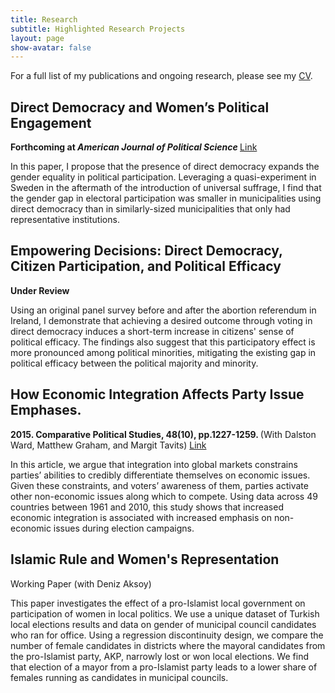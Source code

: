 ```yaml
---
title: Research
subtitle: Highlighted Research Projects
layout: page
show-avatar: false
---
```

<p> For a full list of my publications and ongoing research, please see my <a href="https://jeonghyunkim.com/Kim_CV.pdf"> CV</a>. </p>
  <section class="spotlight">
    <h2> Direct Democracy and Women’s Political Engagement </h2><p> <b>  Forthcoming at <i> American Journal of Political Science </i> </b> <a href="https://onlinelibrary.wiley.com/doi/full/10.1111/ajps.12420" target="_blank"> Link </a></p>
  <p> In this paper, I propose that the presence of direct democracy expands the gender
equality in political participation. Leveraging a quasi-experiment in Sweden in the aftermath of the
introduction of universal suffrage, I find that the gender gap in electoral participation was smaller in municipalities using direct democracy than in similarly-sized municipalities that only had representative institutions.</p>   
  </section>

  <section class="spotlight">
   <h2> Empowering Decisions: Direct Democracy, Citizen Participation, and Political Efficacy </h2> <p> <b>  Under Review </b> </p> 
  <p> Using an original panel survey before and after the abortion referendum in Ireland, I demonstrate that achieving a desired outcome through voting in direct democracy induces a short-term increase in citizens' sense of political efficacy. The findings also suggest that this participatory effect is more pronounced among political minorities, mitigating the existing gap in political efficacy between the political majority and minority. </p> 
  </section> 
  
  <section class="spotlight">
  <h2> How Economic Integration Affects Party Issue Emphases.</h2> <p> <b> 2015. Comparative Political Studies, 48(10), pp.1227-1259. </b> (With Dalston Ward, Matthew Graham, and Margit Tavits)  <a href="https://journals.sagepub.com/doi/full/10.1177/0010414015576745" target="_blank"> Link </a></p>
  
  <p> In this article, we argue that integration into global markets constrains parties’ abilities to credibly differentiate themselves on economic issues. Given these constraints, and voters’ awareness of them, parties activate other non-economic issues along which to compete. Using data across 49 countries between 1961 and 2010, this study shows that increased economic integration is associated with increased emphasis on non-economic issues during election campaigns. </p>
  </section>
  
<section class="spotlight"> <h2> Islamic Rule and Women's Representation </h2> <p> Working Paper (with Deniz Aksoy) </p> 
  <p> This paper investigates the effect of a pro-Islamist local government on participation of women in local politics. We use a unique dataset of Turkish local elections results and data on gender of municipal council candidates who ran for office. Using a regression
discontinuity design, we compare the number of female candidates in districts where the mayoral candidates from the pro-Islamist party, AKP, narrowly lost or won local elections. We find that election of a mayor from a pro-Islamist party leads to a lower
share of females running as candidates in municipal councils. </p>
 </section>
